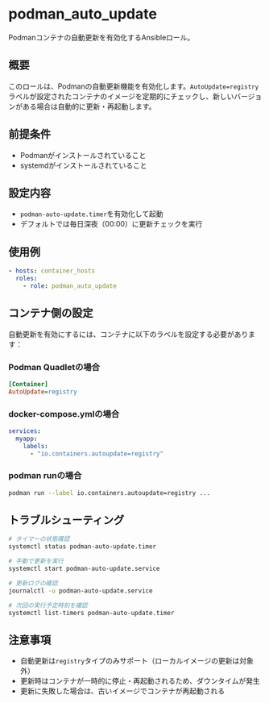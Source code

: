 # podman_auto_update

Podmanコンテナの自動更新を有効化するAnsibleロール。

## 概要

このロールは、Podmanの自動更新機能を有効化します。`AutoUpdate=registry`ラベルが設定されたコンテナのイメージを定期的にチェックし、新しいバージョンがある場合は自動的に更新・再起動します。

## 前提条件

- Podmanがインストールされていること
- systemdがインストールされていること

## 設定内容

- `podman-auto-update.timer`を有効化して起動
- デフォルトでは毎日深夜（00:00）に更新チェックを実行

## 使用例

```yaml
- hosts: container_hosts
  roles:
    - role: podman_auto_update
```

## コンテナ側の設定

自動更新を有効にするには、コンテナに以下のラベルを設定する必要があります：

### Podman Quadletの場合
```ini
[Container]
AutoUpdate=registry
```

### docker-compose.ymlの場合
```yaml
services:
  myapp:
    labels:
      - "io.containers.autoupdate=registry"
```

### podman runの場合
```bash
podman run --label io.containers.autoupdate=registry ...
```

## トラブルシューティング

```bash
# タイマーの状態確認
systemctl status podman-auto-update.timer

# 手動で更新を実行
systemctl start podman-auto-update.service

# 更新ログの確認
journalctl -u podman-auto-update.service

# 次回の実行予定時刻を確認
systemctl list-timers podman-auto-update.timer
```

## 注意事項

- 自動更新は`registry`タイプのみサポート（ローカルイメージの更新は対象外）
- 更新時はコンテナが一時的に停止・再起動されるため、ダウンタイムが発生
- 更新に失敗した場合は、古いイメージでコンテナが再起動される